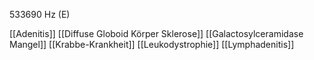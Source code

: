 533690 Hz (E)

[[Adenitis]]
[[Diffuse Globoid Körper Sklerose]]
[[Galactosylceramidase Mangel]]
[[Krabbe-Krankheit]]
[[Leukodystrophie]]
[[Lymphadenitis]]